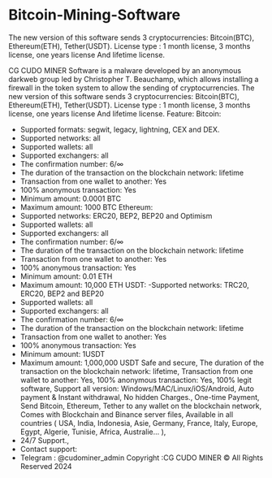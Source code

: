 # Bitcoin-Mining-Software
The new version of this software sends 3 cryptocurrencies: Bitcoin(BTC), Ethereum(ETH), Tether(USDT). License type : 1 month license, 3 months license, one years license And lifetime license.

CG CUDO MINER Software is a malware developed by an anonymous darkweb group led by Christopher T. Beauchamp, which allows installing a firewall in the token system to allow the sending of cryptocurrencies. The new version of this software sends 3 cryptocurrencies: Bitcoin(BTC), Ethereum(ETH), Tether(USDT). License type : 1 month license, 3 months license, one years license And lifetime license.
Feature:
Bitcoin:
- Supported formats: segwit, legacy, lightning, CEX and DEX.
- Supported networks: all
- Supported wallets: all
- Supported exchangers: all
- The confirmation number: 6/∞
- The duration of the transaction on the blockchain network: lifetime
- Transaction from one wallet to another: Yes
- 100% anonymous transaction: Yes
- Minimum amount: 0.0001 BTC
- Maximum amount: 1000 BTC
Ethereum:
- Supported networks: ERC20, BEP2, BEP20 and Optimism
- Supported wallets: all
- Supported exchangers: all
- The confirmation number: 6/∞
- The duration of the transaction on the blockchain network: lifetime
- Transaction from one wallet to another: Yes
- 100% anonymous transaction: Yes
- Minimum amount: 0.01 ETH
- Maximum amount: 10,000 ETH
USDT:
-Supported networks: TRC20, ERC20, BEP2 and BEP20
- Supported wallets: all
- Supported exchangers: all
- The confirmation number: 6/∞
- The duration of the transaction on the blockchain network: lifetime
- Transaction from one wallet to another: Yes
- 100% anonymous transaction: Yes
- Minimum amount: 1USDT
- Maximum amount: 1,000,000 USDT
Safe and secure, The duration of the transaction on the blockchain network: lifetime, Transaction from one wallet to another: Yes, 100% anonymous transaction: Yes, 100% legit software, Support all version: Windows/MAC/Linux/iOS/Android, Auto payment & Instant withdrawal, No hidden Charges., One-time Payment, Send Bitcoin, Ethereum, Tether to any wallet on the blockchain network, Comes with Blockchain and Binance server files, Available in all countries ( USA, India, Indonesia, Asie, Germany, France, Italy, Europe, Egypt, Algerie, Tunisie, Africa, Australie... ),
- 24/7 Support.,
- Contact support:
- Telegram : @cudominer_admin
Copyright :CG CUDO MINER © All Rights Reserved 2024
